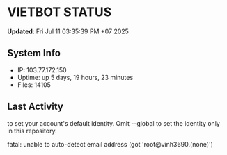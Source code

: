 # VIETBOT STATUS
**Updated**: Fri Jul 11 03:35:39 PM +07 2025

## System Info
- IP: 103.77.172.150
- Uptime: up 5 days, 19 hours, 23 minutes
- Files: 14105

## Last Activity

to set your account's default identity.
Omit --global to set the identity only in this repository.

fatal: unable to auto-detect email address (got 'root@vinh3690.(none)')
